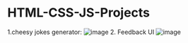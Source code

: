# HTML-CSS-JS-Projects
1.cheesy jokes generator:
![image](https://github.com/bestcoolestp/HTML-CSS-JS-Projects/assets/108534975/ac25d50e-0bca-4ab5-b29b-7117350494d3)
2. Feedback UI
![image](https://github.com/bestcoolestp/HTML-CSS-JS-Projects/assets/108534975/fa5e841c-2620-4cc5-936f-64473e459b5b)




